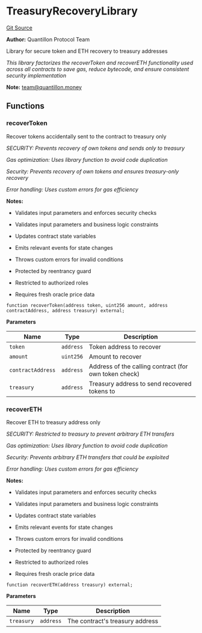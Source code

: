 # TreasuryRecoveryLibrary
[Git Source](https://github.com/Quantillon-Labs/smart-contracts/quantillon-protocol/blob/a616e9423dc69fc1960f3a480a5300eaa5fe80e0/src/libraries/TreasuryRecoveryLibrary.sol)

**Author:**
Quantillon Protocol Team

Library for secure token and ETH recovery to treasury addresses

*This library factorizes the recoverToken and recoverETH functionality used across all contracts
to save gas, reduce bytecode, and ensure consistent security implementation*

**Note:**
team@quantillon.money


## Functions
### recoverToken

Recover tokens accidentally sent to the contract to treasury only

*SECURITY: Prevents recovery of own tokens and sends only to treasury*

*Gas optimization: Uses library function to avoid code duplication*

*Security: Prevents recovery of own tokens and ensures treasury-only recovery*

*Error handling: Uses custom errors for gas efficiency*

**Notes:**
- Validates input parameters and enforces security checks

- Validates input parameters and business logic constraints

- Updates contract state variables

- Emits relevant events for state changes

- Throws custom errors for invalid conditions

- Protected by reentrancy guard

- Restricted to authorized roles

- Requires fresh oracle price data


```solidity
function recoverToken(address token, uint256 amount, address contractAddress, address treasury) external;
```
**Parameters**

|Name|Type|Description|
|----|----|-----------|
|`token`|`address`|Token address to recover|
|`amount`|`uint256`|Amount to recover|
|`contractAddress`|`address`|Address of the calling contract (for own token check)|
|`treasury`|`address`|Treasury address to send recovered tokens to|


### recoverETH

Recover ETH to treasury address only

*SECURITY: Restricted to treasury to prevent arbitrary ETH transfers*

*Gas optimization: Uses library function to avoid code duplication*

*Security: Prevents arbitrary ETH transfers that could be exploited*

*Error handling: Uses custom errors for gas efficiency*

**Notes:**
- Validates input parameters and enforces security checks

- Validates input parameters and business logic constraints

- Updates contract state variables

- Emits relevant events for state changes

- Throws custom errors for invalid conditions

- Protected by reentrancy guard

- Restricted to authorized roles

- Requires fresh oracle price data


```solidity
function recoverETH(address treasury) external;
```
**Parameters**

|Name|Type|Description|
|----|----|-----------|
|`treasury`|`address`|The contract's treasury address|


